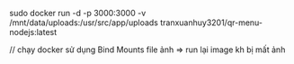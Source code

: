 sudo docker run -d -p 3000:3000 -v /mnt/data/uploads:/usr/src/app/uploads tranxuanhuy3201/qr-menu-nodejs:latest

// chạy docker sử dụng Bind Mounts file ảnh => run lại image kh bị mất ảnh